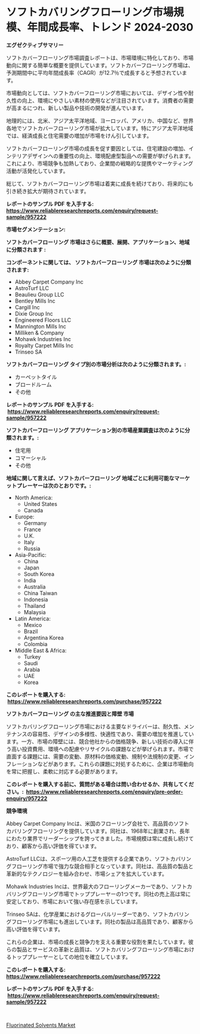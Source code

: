 <p><h1>ソフトカバリングフローリング市場規模、年間成長率、トレンド 2024-2030</h1></p><p><strong>エグゼクティブサマリー</strong></p>
<p><p>ソフトカバーフローリング市場調査レポートは、市場環境に特化しており、市場動向に関する簡単な概要を提供しています。ソフトカバーフローリング市場は、予測期間中に平均年間成長率（CAGR）が12.7％で成長すると予想されています。</p><p>市場動向としては、ソフトカバーフローリング市場においては、デザイン性や耐久性の向上、環境にやさしい素材の使用などが注目されています。消費者の需要が高まるにつれ、新しい製品や技術の開発が進んでいます。</p><p>地理的には、北米、アジア太平洋地域、ヨーロッパ、アメリカ、中国など、世界各地でソフトカバーフローリング市場が拡大しています。特にアジア太平洋地域では、経済成長と住宅需要の増加が市場をけん引しています。</p><p>ソフトカバーフローリング市場の成長を促す要因としては、住宅建設の増加、インテリアデザインへの重要性の向上、環境配慮型製品への需要が挙げられます。これにより、市場競争も加熱しており、企業間の戦略的な提携やマーケティング活動が活発化しています。</p><p>総じて、ソフトカバーフローリング市場は着実に成長を続けており、将来的にも引き続き拡大が期待されています。</p></p>
<p><strong>レポートのサンプル PDF を入手する: <a href="https://www.reliableresearchreports.com/enquiry/request-sample/957222">https://www.reliableresearchreports.com/enquiry/request-sample/957222</a></strong></p>
<p><strong>市場セグメンテーション:</strong></p>
<p><strong> ソフトカバーフローリング 市場はさらに概要、展開、アプリケーション、地域に分類されます :</strong></p>
<p><strong>コンポーネントに関しては、 ソフトカバーフローリング 市場は次のように分類されます: &nbsp;</strong></p>
<p><ul><li>Abbey Carpet Company Inc</li><li>AstroTurf LLC</li><li>Beaulieu Group LLC</li><li>Bentley Mills Inc</li><li>Cargill Inc</li><li>Dixie Group Inc</li><li>Engineered Floors LLC</li><li>Mannington Mills Inc</li><li>Milliken & Company</li><li>Mohawk Industries Inc</li><li>Royalty Carpet Mills Inc</li><li>Trinseo SA</li></ul></p>
<p><strong> ソフトカバーフローリング タイプ別の市場分析は次のように分類されます。:</strong></p>
<p><ul><li>カーペットタイル</li><li>ブロードルーム</li><li>その他</li></ul></p>
<p><strong>レポートのサンプル PDF を入手する: &nbsp;<a href="https://www.reliableresearchreports.com/enquiry/request-sample/957222">https://www.reliableresearchreports.com/enquiry/request-sample/957222</a></strong></p>
<p><strong> ソフトカバーフローリング アプリケーション別の市場産業調査は次のように分類されます。:</strong></p>
<p><ul><li>住宅用</li><li>コマーシャル</li><li>その他</li></ul></p>
<p><strong>地域に関して言えば、ソフトカバーフローリング 地域ごとに利用可能なマーケットプレーヤーは次のとおりです。:</strong></p>
<p><ul>
    <li>
        North America:
        <ul>
            <li>United States</li>
            <li>Canada</li>
        </ul>
    </li>
    <li>
        Europe:
        <ul>
            <li>Germany</li>
            <li>France</li>
            <li>U.K.</li>
            <li>Italy</li>
            <li>Russia</li>
        </ul>
    </li>
    <li>
        Asia-Pacific:
        <ul>
            <li>China</li>
            <li>Japan</li>
            <li>South Korea</li>
            <li>India</li>
            <li>Australia</li>
            <li>China Taiwan</li>
            <li>Indonesia</li>
            <li>Thailand</li>
            <li>Malaysia</li>
        </ul>
    </li>
    <li>
        Latin America:
        <ul>
            <li>Mexico</li>
            <li>Brazil</li>
            <li>Argentina Korea</li>
            <li>Colombia</li>
        </ul>
    </li>
    <li>
        Middle East & Africa:
        <ul>
            <li>Turkey</li>
            <li>Saudi</li>
            <li>Arabia</li>
            <li>UAE</li>
            <li>Korea</li>
        </ul>
    </li>
    </ul></p>
<p><strong>このレポートを購入する: &nbsp;<a href="https://www.reliableresearchreports.com/purchase/957222">https://www.reliableresearchreports.com/purchase/957222</a></strong></p>
<p><strong>ソフトカバーフローリング の主な推進要因と障壁 市場</strong></p>
<p><p>ソフトカバリングフローリング市場における主要なドライバーは、耐久性、メンテナンスの容易性、デザインの多様性、快適性であり、需要の増加を推進しています。一方、市場の障壁には、競合他社からの価格競争、新しい技術の導入に伴う高い投資費用、環境への配慮やリサイクルの課題などが挙げられます。市場で直面する課題には、需要の変動、原材料の価格変動、規制や法規制の変更、インフレーションなどがあります。これらの課題に対処するために、企業は市場動向を常に把握し、柔軟に対応する必要があります。</p></p>
<p><strong>このレポートを購入する前に、質問がある場合は問い合わせるか、共有してください。:&nbsp; <a href="https://www.reliableresearchreports.com/enquiry/pre-order-enquiry/957222">https://www.reliableresearchreports.com/enquiry/pre-order-enquiry/957222</a></strong></p>
<p><strong>競争環境</strong></p>
<p><p>Abbey Carpet Company Incは、米国のフローリング会社で、高品質のソフトカバリングフローリングを提供しています。同社は、1968年に創業され、長年にわたり業界でリーダーシップを誇ってきました。市場規模は常に成長し続けており、顧客から高い評価を得ています。</p><p>AstroTurf LLCは、スポーツ用の人工芝を提供する企業であり、ソフトカバリングフローリング市場で強力な競合相手となっています。同社は、高品質の製品と革新的なテクノロジーを組み合わせ、市場シェアを拡大しています。</p><p>Mohawk Industries Incは、世界最大のフローリングメーカーであり、ソフトカバリングフローリング市場でトッププレーヤーの1つです。同社の売上高は常に安定しており、市場において強い存在感を示しています。</p><p>Trinseo SAは、化学産業におけるグローバルリーダーであり、ソフトカバリングフローリング市場にも進出しています。同社の製品は高品質であり、顧客から高い評価を得ています。</p><p>これらの企業は、市場の成長と競争力を支える重要な役割を果たしています。彼らの製品とサービスの革新と品質は、ソフトカバリングフローリング市場におけるトッププレーヤーとしての地位を確立しています。</p></p>
<p><strong>このレポートを購入する: &nbsp; <a href="https://www.reliableresearchreports.com/purchase/957222">https://www.reliableresearchreports.com/purchase/957222</a></strong></p>
<p><strong>レポートのサンプル PDF を入手する: &nbsp;<a href="https://www.reliableresearchreports.com/enquiry/request-sample/957222">https://www.reliableresearchreports.com/enquiry/request-sample/957222</a></strong><strong></strong></p>
<p>&nbsp;</p>
<p><p><a href="https://glittery-fuchsia-86a.notion.site/Fluorinated-Solvents-Market-Size-Growth-and-Forecast-from-2024-2031-d6756b35596745a7acc0dd595d4aae91">Fluorinated Solvents Market</a></p></p>